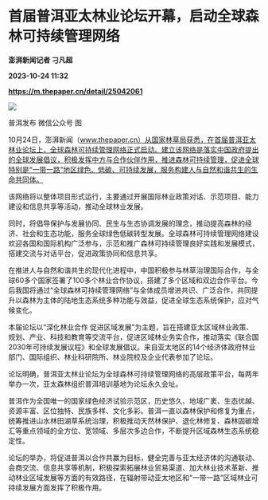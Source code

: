# 首届普洱亚太林业论坛开幕，启动全球森林可持续管理网络
**澎湃新闻记者 刁凡超**

**2023-10-24 11:32**

**https://m.thepaper.cn/detail/25042061**

![](https://imagecloud.thepaper.cn/thepaper/image/275/419/859.jpg)

普洱发布 微信公众号 图

10月24日，澎湃新闻（www.thepaper.cn）从国家林草局获悉，在首届普洱亚太林业论坛上，全球森林可持续管理网络正式启动。建立该网络是落实中国政府提出的全球发展倡议，积极发挥中方与合作伙伴作用，推进森林可持续管理，促进全球特别是“一带一路”地区绿色、低碳、可持续发展，服务构建人与自然和谐共生的生命共同体。

该网络将以整体项目形式运行，主要通过开展国际林业政策对话、示范项目、能力建设和信息共享等活动，推动全球林业发展。

同时，将倡导保护与发展协同、民生与生态协调发展的理念，推动提高森林的经济、社会和生态功能，服务全球绿色低碳转型发展。全球森林可持续管理网络建设欢迎各国和国际机构广泛参与，示范和推广森林可持续管理良好实践和发展模式，搭建交流与对话平台，促进政策协同和信息共享。

在推进人与自然和谐共生的现代化进程中，中国积极参与林草治理国际合作，与全球60多个国家签署了100多个林业合作协议，搭建了多个区域和双边合作平台。今后我国将通过“全球森林可持续管理网络”与全体成员增进共识、广泛合作，共同提升以森林为主体的陆地生态系统多种功能与效益，促进全球生态系统保护，应对气候变化。

本届论坛以“深化林业合作 促进区域发展”为主题，旨在搭建亚太区域林业政策、规划、产业、科技和教育等交流平台，促进区域林业务实合作，推动落实《联合国2030年可持续发展议程》和全球发展倡议。来自亚太地区的14个经济体政府林业部门、国际组织、林业科研院所、林业院校及企业代表参加了论坛。

论坛明确，普洱亚太林业论坛为全球森林可持续管理网络的高层政策平台，每两年举办一次，亚太森林组织普洱培训基地为论坛永久会址。

普洱作为全国唯一的国家绿色经济试验示范区，历史悠久、地域广袤、生态优越、资源丰富、区位独特、民族多样、文化多彩。普洱一直以森林保护和修复为重点，统筹推进山水林田湖草系统治理，积极推动天然林保护、退化林修复、森林固碳增汇等重点领域的全方位、宽领域、多层次多边合作，不断提升区域森林生态系统稳定性。

论坛的举办，将促进普洱以合作共赢为目标，健全完善与亚太经济体的沟通联动、会商交流、信息共享等机制，积极探索拓展林业贸易渠道、加大林业技术革新、推动林业区域发展等方面的有效路径，在辐射带动亚太地区和“一带一路”区域林业可持续发展方面发挥了积极作用。